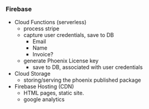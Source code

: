 ### Firebase
- Cloud Functions (serverless)
	- process stripe
	- capture user credentials, save to DB
		- Email
		- Name
		- Invoice?
	- generate Phoenix License key
		- save to DB, associated with user credentials
- Cloud Storage
	- storing/serving the phoenix published package
- Firebase Hosting (CDN)
	- HTML pages, static site.
	- google analytics